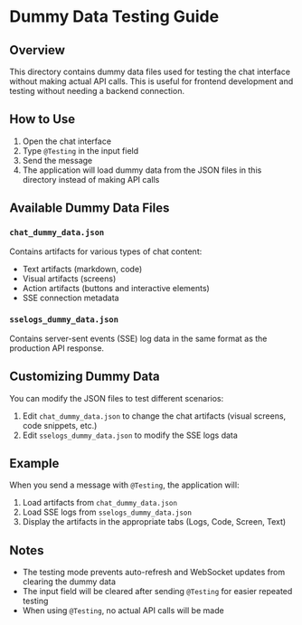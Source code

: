 # Dummy Data Testing Guide

## Overview

This directory contains dummy data files used for testing the chat interface without making actual API calls. This is useful for frontend development and testing without needing a backend connection.

## How to Use

1. Open the chat interface
2. Type `@Testing` in the input field
3. Send the message
4. The application will load dummy data from the JSON files in this directory instead of making API calls

## Available Dummy Data Files

### `chat_dummy_data.json`

Contains artifacts for various types of chat content:

- Text artifacts (markdown, code)
- Visual artifacts (screens)
- Action artifacts (buttons and interactive elements)
- SSE connection metadata

### `sselogs_dummy_data.json`

Contains server-sent events (SSE) log data in the same format as the production API response.

## Customizing Dummy Data

You can modify the JSON files to test different scenarios:

1. Edit `chat_dummy_data.json` to change the chat artifacts (visual screens, code snippets, etc.)
2. Edit `sselogs_dummy_data.json` to modify the SSE logs data

## Example

When you send a message with `@Testing`, the application will:

1. Load artifacts from `chat_dummy_data.json`
2. Load SSE logs from `sselogs_dummy_data.json`
3. Display the artifacts in the appropriate tabs (Logs, Code, Screen, Text)

## Notes

- The testing mode prevents auto-refresh and WebSocket updates from clearing the dummy data
- The input field will be cleared after sending `@Testing` for easier repeated testing
- When using `@Testing`, no actual API calls will be made
